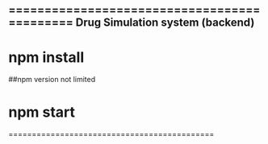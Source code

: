 ============================================
Drug Simulation system (backend)
--------------------------------------------
# npm install

##npm version not limited

# npm start

============================================